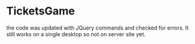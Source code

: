 # TicketsGame
the code was updated with JQuery commands and checked for errors.
It still works on a single desktop so not on server site yet. 
